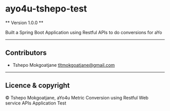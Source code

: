 # ayo4u-tshepo-test

** Version 1.0.0 **

Built a Spring Boot Application using Restful APIs to do conversions for aYo

---

## Contributors

- Tshepo Mokgoatjane <tltmokgoatjane@gmail.com>

---

## Licence & copyright
&copy; Tshepo Mokgoatjane, aYo4u Metric Conversion using Restful Web service APIs Application Test
